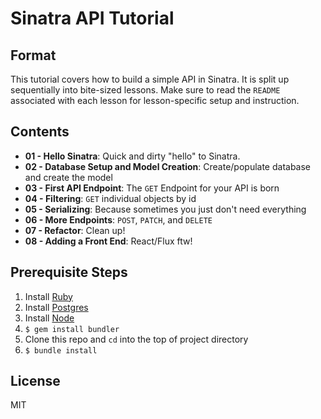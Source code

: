 # Sinatra API Tutorial

## Format

This tutorial covers how to build a simple API in Sinatra. It is split up
sequentially into bite-sized lessons. Make sure to read the `README` associated
with each lesson for lesson-specific setup and instruction.

## Contents

- **01 - Hello Sinatra**: Quick and dirty "hello" to Sinatra.
- **02 - Database Setup and Model Creation**: Create/populate database and create the model
- **03 - First API Endpoint**: The `GET` Endpoint for your API is born
- **04 - Filtering**: `GET` individual objects by id
- **05 - Serializing**: Because sometimes you just don't need everything
- **06 - More Endpoints**: `POST`, `PATCH`, and `DELETE`
- **07 - Refactor**: Clean up!
- **08 - Adding a Front End**: React/Flux ftw!

## Prerequisite Steps

1. Install [Ruby](https://www.ruby-lang.org/en/documentation/installation/)
1. Install [Postgres](https://www.postgresql.org/download/)
1. Install [Node](https://nodejs.org/en/download/)
1. `$ gem install bundler`
1. Clone this repo and `cd` into the top of project directory
1. `$ bundle install`

## License

MIT
